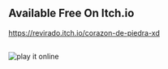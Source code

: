 ## Available Free On Itch.io
https://revirado.itch.io/corazon-de-piedra-xd
## 
![play it online](https://img.itch.zone/aW1nLzE0ODU0NzgxLmpwZw==/315x250%23c/DUKVNG.jpg)
